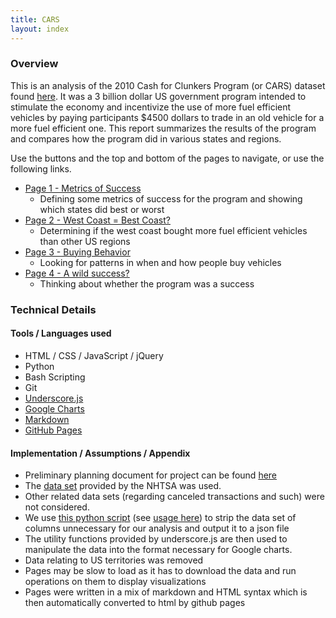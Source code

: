```yaml
---
title: CARS
layout: index
---
```


### Overview

This is an analysis of the 2010 Cash for Clunkers Program (or CARS) dataset found [here](http://www.nhtsa.gov/Laws+&+Regulations/CARS+Program+Transaction+Data+and+Reports). It was a 3 billion dollar US government program intended to stimulate the economy and incentivize the use of more fuel efficient vehicles by paying participants $4500 dollars to trade in an old vehicle for a more fuel efficient one. This report summarizes the results of the program and compares how the program did in various states and regions.

Use the buttons and the top and bottom of the pages to navigate, or use the following links.

- [Page 1 - Metrics of Success](./page-01.html)
	- Defining some metrics of success for the program and showing which states did best or worst
- [Page 2 - West Coast = Best Coast?](./page-02.html)
	- Determining if the west coast bought more fuel efficient vehicles than other US regions
- [Page 3 - Buying Behavior](./page-03.html)
	- Looking for patterns in when and how people buy vehicles
- [Page 4 - A wild success?](./page-04.html)
	- Thinking about whether the program was a success

### Technical Details

#### Tools / Languages used

- HTML / CSS / JavaScript / jQuery
- Python
- Bash Scripting
- Git
- [Underscore.js](http://underscorejs.org/)
- [Google Charts](https://developers.google.com/chart/)
- [Markdown](http://daringfireball.net/projects/markdown/)
- [GitHub Pages](https://pages.github.com/)

#### Implementation / Assumptions / Appendix

- Preliminary planning document for project can be found [here](https://github.com/simzou/cars-analysis/blob/gh-pages/planning.txt)
- The [data set](ftp://ftp.nhtsa.dot.gov/CARS/CARS_PAID_Final.txt) provided by the NHTSA was used. 
- Other related data sets (regarding canceled transactions and such) were not considered.
- We use [this python script](https://github.com/simzou/cars-analysis/blob/gh-pages/data/csv_to_json.py) (see [usage here](https://github.com/simzou/cars-analysis/blob/gh-pages/data/convert_data_files.sh)) to strip the data set of columns unnecessary for our analysis and output it to a json file
- The utility functions provided by underscore.js are then used to manipulate the data into the format necessary for Google charts.
- Data relating to US territories was removed
- Pages may be slow to load as it has to download the data and run operations on them to display visualizations
- Pages were written in a mix of markdown and HTML syntax which is then automatically converted to html by github pages